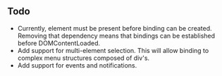 ## Todo

* Currently, element must be present before binding can be created. Removing that dependency means that bindings can be established before DOMContentLoaded.
* Add support for multi-element selection. This will allow binding to complex
menu structures composed of div's.
* Add support for events and notifications.
